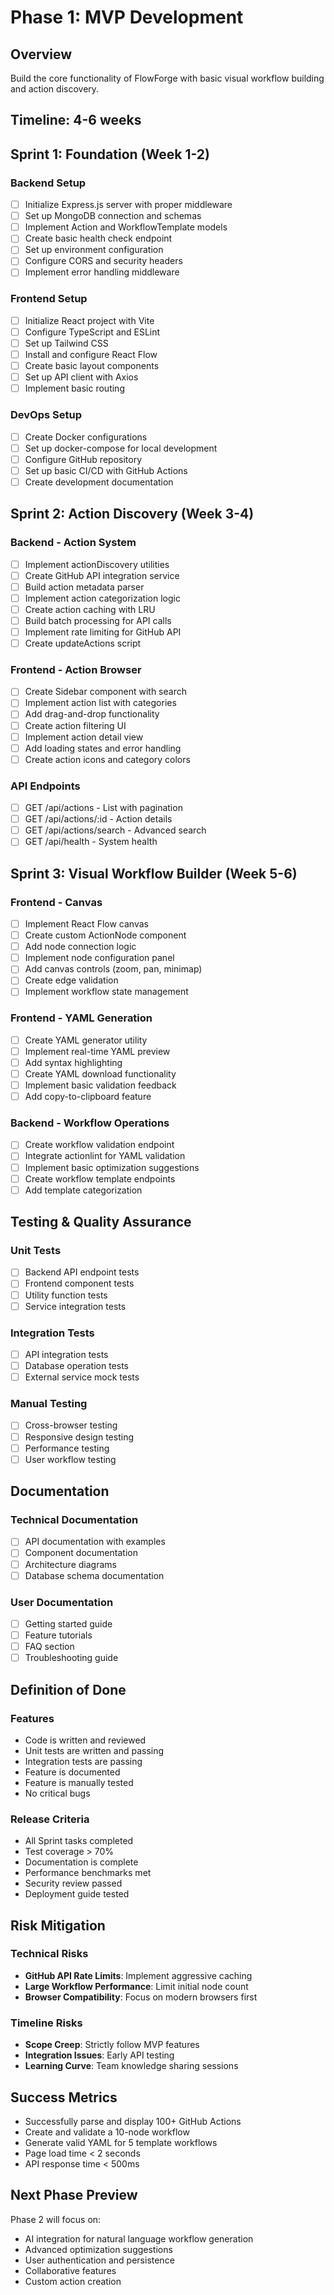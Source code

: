 # Phase 1: MVP Development

## Overview
Build the core functionality of FlowForge with basic visual workflow building and action discovery.

## Timeline: 4-6 weeks

## Sprint 1: Foundation (Week 1-2)

### Backend Setup
- [ ] Initialize Express.js server with proper middleware
- [ ] Set up MongoDB connection and schemas
- [ ] Implement Action and WorkflowTemplate models
- [ ] Create basic health check endpoint
- [ ] Set up environment configuration
- [ ] Configure CORS and security headers
- [ ] Implement error handling middleware

### Frontend Setup
- [ ] Initialize React project with Vite
- [ ] Configure TypeScript and ESLint
- [ ] Set up Tailwind CSS
- [ ] Install and configure React Flow
- [ ] Create basic layout components
- [ ] Set up API client with Axios
- [ ] Implement basic routing

### DevOps Setup
- [ ] Create Docker configurations
- [ ] Set up docker-compose for local development
- [ ] Configure GitHub repository
- [ ] Set up basic CI/CD with GitHub Actions
- [ ] Create development documentation

## Sprint 2: Action Discovery (Week 3-4)

### Backend - Action System
- [ ] Implement actionDiscovery utilities
- [ ] Create GitHub API integration service
- [ ] Build action metadata parser
- [ ] Implement action categorization logic
- [ ] Create action caching with LRU
- [ ] Build batch processing for API calls
- [ ] Implement rate limiting for GitHub API
- [ ] Create updateActions script

### Frontend - Action Browser
- [ ] Create Sidebar component with search
- [ ] Implement action list with categories
- [ ] Add drag-and-drop functionality
- [ ] Create action filtering UI
- [ ] Implement action detail view
- [ ] Add loading states and error handling
- [ ] Create action icons and category colors

### API Endpoints
- [ ] GET /api/actions - List with pagination
- [ ] GET /api/actions/:id - Action details
- [ ] GET /api/actions/search - Advanced search
- [ ] GET /api/health - System health

## Sprint 3: Visual Workflow Builder (Week 5-6)

### Frontend - Canvas
- [ ] Implement React Flow canvas
- [ ] Create custom ActionNode component
- [ ] Add node connection logic
- [ ] Implement node configuration panel
- [ ] Add canvas controls (zoom, pan, minimap)
- [ ] Create edge validation
- [ ] Implement workflow state management

### Frontend - YAML Generation
- [ ] Create YAML generator utility
- [ ] Implement real-time YAML preview
- [ ] Add syntax highlighting
- [ ] Create YAML download functionality
- [ ] Implement basic validation feedback
- [ ] Add copy-to-clipboard feature

### Backend - Workflow Operations
- [ ] Create workflow validation endpoint
- [ ] Integrate actionlint for YAML validation
- [ ] Implement basic optimization suggestions
- [ ] Create workflow template endpoints
- [ ] Add template categorization

## Testing & Quality Assurance

### Unit Tests
- [ ] Backend API endpoint tests
- [ ] Frontend component tests
- [ ] Utility function tests
- [ ] Service integration tests

### Integration Tests
- [ ] API integration tests
- [ ] Database operation tests
- [ ] External service mock tests

### Manual Testing
- [ ] Cross-browser testing
- [ ] Responsive design testing
- [ ] Performance testing
- [ ] User workflow testing

## Documentation

### Technical Documentation
- [ ] API documentation with examples
- [ ] Component documentation
- [ ] Architecture diagrams
- [ ] Database schema documentation

### User Documentation
- [ ] Getting started guide
- [ ] Feature tutorials
- [ ] FAQ section
- [ ] Troubleshooting guide

## Definition of Done

### Features
- Code is written and reviewed
- Unit tests are written and passing
- Integration tests are passing
- Feature is documented
- Feature is manually tested
- No critical bugs

### Release Criteria
- All Sprint tasks completed
- Test coverage > 70%
- Documentation is complete
- Performance benchmarks met
- Security review passed
- Deployment guide tested

## Risk Mitigation

### Technical Risks
- **GitHub API Rate Limits**: Implement aggressive caching
- **Large Workflow Performance**: Limit initial node count
- **Browser Compatibility**: Focus on modern browsers first

### Timeline Risks
- **Scope Creep**: Strictly follow MVP features
- **Integration Issues**: Early API testing
- **Learning Curve**: Team knowledge sharing sessions

## Success Metrics
- Successfully parse and display 100+ GitHub Actions
- Create and validate a 10-node workflow
- Generate valid YAML for 5 template workflows
- Page load time < 2 seconds
- API response time < 500ms

## Next Phase Preview
Phase 2 will focus on:
- AI integration for natural language workflow generation
- Advanced optimization suggestions
- User authentication and persistence
- Collaborative features
- Custom action creation
